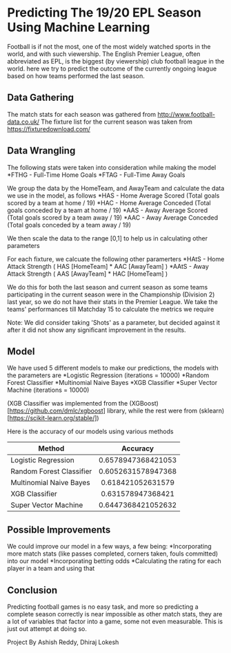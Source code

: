 # Predicting The 19/20 EPL Season Using Machine Learning
Football is if not the most, one of the most widely watched sports in the world, and with such viewership. The English Premier League, often abbreviated as EPL, is the biggest (by viewership) club football league in the world. here we try to predict the outcome of the currently ongoing league based on how teams performed the last season. 

## Data Gathering
The match stats for each season was gathered from http://www.football-data.co.uk/
The fixture list for the current season was taken from https://fixturedownload.com/

## Data Wrangling
The following stats were taken into consideration while making the model
*FTHG - Full-Time Home Goals
*FTAG - Full-Time Away Goals

We group the data by the HomeTeam, and AwayTeam and calculate the data we use in the model, as follows
*HAS - Home Average Scored (Total goals scored by a team at home / 19)
*HAC - Home Average Conceded (Total goals conceded by a team at home / 19)
*AAS - Away Average Scored (Total goals scored by a team away / 19)
*AAC - Away Average Conceded (Total goals conceded by a team away / 19)

We then scale the data to the range [0,1] to help us in calculating other parameters

For each fixture, we calcuate the following other paramerters
*HAtS - Home Attack Strength ( HAS [HomeTeam] * AAC [AwayTeam] )
*AAtS - Away Attack Strength ( AAS [AwayTeam] * HAC [HomeTeam] )

We do this for both the last season and current season as some teams participating in the current season were in the Championship (Division 2) last year, so we do not have their stats in the Premier League. We take the teams' performances till Matchday 15 to calculate the metrics we require

Note: We did consider taking 'Shots' as a parameter, but decided against it after it did not show any significant improvement in the results.

## Model 
We have used 5 different models to make our predictions, the models with the parameters are
*Logistic Regression (iterations = 10000)
*Random Forest Classifier
*Multinomial Naive Bayes
*XGB Classifier
*Super Vector Machine (iterations = 10000)

(XGB Classifier was implemented from the (XGBoost)[https://github.com/dmlc/xgboost] library, while the rest were from (sklearn)[https://scikit-learn.org/stable/])

Here is the accuracy of our models using various methods


| Method                   | Accuracy            |
| -------------------------|:-------------------:|
| Logistic Regression      | 0.6578947368421053  |
| Random Forest Classifier | 0.6052631578947368  |
| Multinomial Naive Bayes  | 0.618421052631579   |
| XGB Classifier           | 0.631578947368421   |
| Super Vector Machine     | 0.6447368421052632  |

## Possible Improvements
We could improve our model in a few ways, a few being: 
*Incorporating more match stats (like passes completed, corners taken, fouls committed) into our model 
*Incorporating betting odds
*Calculating the rating for each player in a team and using that

## Conclusion
Predicting football games is no easy task, and more so predicting a complete season correctly is near impossible as other match stats, they are a lot of variables that factor into a game, some not even measurable. This is just out attempt at doing so.

Project By 
Ashish Reddy, Dhiraj Lokesh
